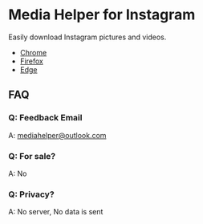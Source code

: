 # Media Helper for Instagram

Easily download Instagram pictures and videos.  

- [Chrome](https://chrome.google.com/webstore/detail/media-helper/albdnahmanonkmhoamgfjbjgbjabbiid)
- [Firefox](https://addons.mozilla.org/firefox/addon/media-helper)
- [Edge](https://microsoftedge.microsoft.com/addons/detail/media-helper/mjhicbkbndanmlapmmcchbchikagjaoi)


## FAQ

### Q: Feedback Email
A: mediahelper@outlook.com

### Q: For sale?
A: No

### Q: Privacy?
A: No server, No data is sent
